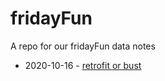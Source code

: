 # fridayFun

A repo for our fridayFun data notes

 * 2020-10-16 - [retrofit or bust](retrofitOrBust.html)